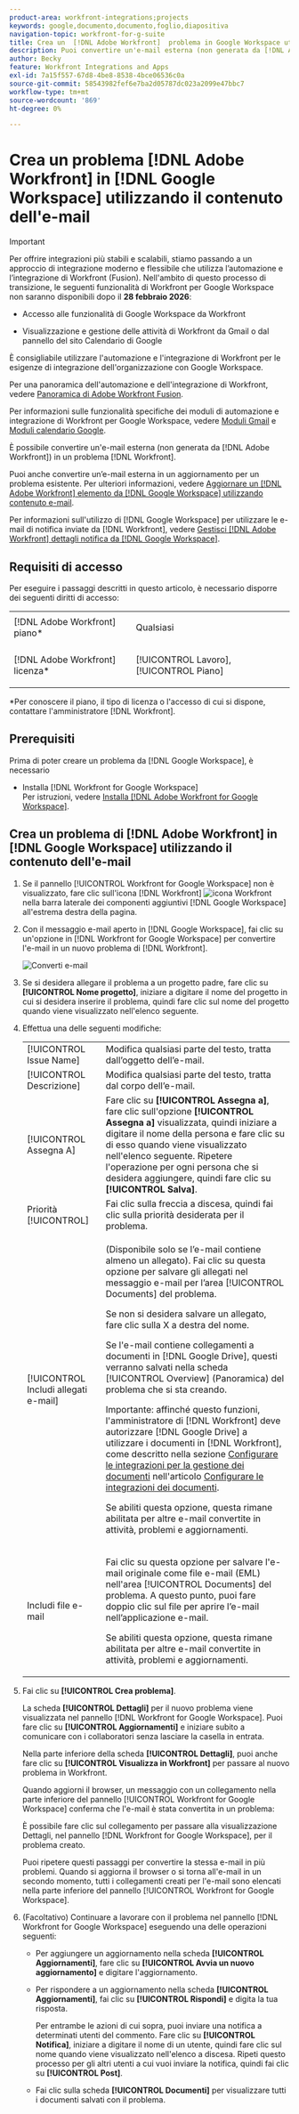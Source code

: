 ```yaml
---
product-area: workfront-integrations;projects
keywords: google,documento,documento,foglio,diapositiva
navigation-topic: workfront-for-g-suite
title: Crea un  [!DNL Adobe Workfront]  problema in Google Workspace utilizzando il contenuto dell'e-mail
description: Puoi convertire un'e-mail esterna (non generata da [!DNL Adobe Workfront)] in un [!DNL Workfront] problema.
author: Becky
feature: Workfront Integrations and Apps
exl-id: 7a15f557-67d8-4be8-8538-4bce06536c0a
source-git-commit: 58543982fef6e7ba2d05787dc023a2099e47bbc7
workflow-type: tm+mt
source-wordcount: '869'
ht-degree: 0%

---
```


# Crea un problema [!DNL Adobe Workfront] in [!DNL Google Workspace] utilizzando il contenuto dell&#39;e-mail

>[!IMPORTANT]
>
>Per offrire integrazioni più stabili e scalabili, stiamo passando a un approccio di integrazione moderno e flessibile che utilizza l’automazione e l’integrazione di Workfront (Fusion). Nell&#39;ambito di questo processo di transizione, le seguenti funzionalità di Workfront per Google Workspace non saranno disponibili dopo il **28 febbraio 2026**:
>
>* Accesso alle funzionalità di Google Workspace da Workfront
>
>* Visualizzazione e gestione delle attività di Workfront da Gmail o dal pannello del sito Calendario di Google
>
>È consigliabile utilizzare l&#39;automazione e l&#39;integrazione di Workfront per le esigenze di integrazione dell&#39;organizzazione con Google Workspace.
>
>Per una panoramica dell&#39;automazione e dell&#39;integrazione di Workfront, vedere [Panoramica di Adobe Workfront Fusion](https://experienceleague.adobe.com/en/docs/workfront-fusion/using/get-started-with-fusion/understand-workfront-fusion/workfront-fusion-overview).
>
>Per informazioni sulle funzionalità specifiche dei moduli di automazione e integrazione di Workfront per Google Workspace, vedere [Moduli Gmail](https://experienceleague.adobe.com/en/docs/workfront-fusion/using/references/apps-and-their-modules/third-party-app-connectors/gmail-modules) e [Moduli calendario Google](https://experienceleague.adobe.com/en/docs/workfront-fusion/using/references/apps-and-their-modules/third-party-app-connectors/google-calendar-modules).

È possibile convertire un&#39;e-mail esterna (non generata da [!DNL Adobe Workfront]) in un problema [!DNL Workfront].

Puoi anche convertire un’e-mail esterna in un aggiornamento per un problema esistente. Per ulteriori informazioni, vedere [Aggiornare un [!DNL Adobe Workfront] elemento da [!DNL Google Workspace] utilizzando contenuto e-mail](../../workfront-integrations-and-apps/workfront-for-g-suite/update-wf-item-using-email-content.md).

Per informazioni sull&#39;utilizzo di [!DNL Google Workspace] per utilizzare le e-mail di notifica inviate da [!DNL Workfront], vedere [Gestisci [!DNL Adobe Workfront] dettagli notifica da [!DNL Google Workspace]](../../workfront-integrations-and-apps/workfront-for-g-suite/manage-wf-email-notification-details-in-gsuite.md).

## Requisiti di accesso

Per eseguire i passaggi descritti in questo articolo, è necessario disporre dei seguenti diritti di accesso:

<table style="table-layout:auto"> 
 <col> 
 <col> 
 <tbody> 
  <tr> 
   <td role="rowheader">[!DNL Adobe Workfront] piano*</td> 
   <td> <p>Qualsiasi</p> </td> 
  </tr> 
  <tr> 
   <td role="rowheader">[!DNL Adobe Workfront] licenza*</td> 
   <td> <p>[!UICONTROL Lavoro], [!UICONTROL Piano]</p> </td> 
  </tr> 
   </tbody> 
</table>

&#42;Per conoscere il piano, il tipo di licenza o l&#39;accesso di cui si dispone, contattare l&#39;amministratore [!DNL Workfront].

## Prerequisiti

Prima di poter creare un problema da [!DNL Google Workspace], è necessario

* Installa [!DNL Workfront for Google Workspace]\
   Per istruzioni, vedere [Installa [!DNL Adobe Workfront for Google Workspace]](../../workfront-integrations-and-apps/workfront-for-g-suite/install-workfront-for-gsuite.md).

## Crea un problema di [!DNL Adobe Workfront] in [!DNL Google Workspace] utilizzando il contenuto dell&#39;e-mail

1. Se il pannello [!UICONTROL Workfront for Google Workspace] non è visualizzato, fare clic sull&#39;icona [!DNL Workfront] ![icona Workfront](assets/wf-lion-icon.png) nella barra laterale dei componenti aggiuntivi [!DNL Google Workspace] all&#39;estrema destra della pagina.
1. Con il messaggio e-mail aperto in [!DNL Google Workspace], fai clic su un&#39;opzione in [!DNL Workfront for Google Workspace] per convertire l&#39;e-mail in un nuovo problema di [!DNL Workfront].

   ![Converti e-mail](assets/convert-email-task-issue-update.png)

1. Se si desidera allegare il problema a un progetto padre, fare clic su **[!UICONTROL Nome progetto]**, iniziare a digitare il nome del progetto in cui si desidera inserire il problema, quindi fare clic sul nome del progetto quando viene visualizzato nell&#39;elenco seguente.
1. Effettua una delle seguenti modifiche:

   <table style="table-layout:auto"> 
    <col> 
    <col> 
    <tbody> 
     <tr> 
      <td role="rowheader">[!UICONTROL Issue Name]</td> 
      <td>Modifica qualsiasi parte del testo, tratta dall’oggetto dell’e-mail.</td> 
     </tr> 
     <tr> 
      <td role="rowheader">[!UICONTROL Descrizione]</td> 
      <td>Modifica qualsiasi parte del testo, tratta dal corpo dell’e-mail.</td> 
     </tr> 
     <tr data-mc-conditions=""> 
      <td role="rowheader">[!UICONTROL Assegna A]</td> 
      <td>Fare clic su <strong>[!UICONTROL Assegna a]</strong>, fare clic sull'opzione <strong>[!UICONTROL Assegna a]</strong> visualizzata, quindi iniziare a digitare il nome della persona e fare clic su di esso quando viene visualizzato nell'elenco seguente. Ripetere l'operazione per ogni persona che si desidera aggiungere, quindi fare clic su <strong>[!UICONTROL Salva]</strong>.</td> 
     </tr> 
     <tr data-mc-conditions=""> 
      <td role="rowheader">Priorità [!UICONTROL]</td> 
      <td>Fai clic sulla freccia a discesa, quindi fai clic sulla priorità desiderata per il problema.</td> 
     </tr> 
     <tr data-mc-conditions=""> 
      <td role="rowheader">[!UICONTROL Includi allegati e-mail]</td> 
      <td> <p>(Disponibile solo se l’e-mail contiene almeno un allegato). Fai clic su questa opzione per salvare gli allegati nel messaggio e-mail per l’area [!UICONTROL Documents] del problema. </p> <p>Se non si desidera salvare un allegato, fare clic sulla X a destra del nome. </p> <p>Se l'e-mail contiene collegamenti a documenti in [!DNL Google Drive], questi verranno salvati nella scheda [!UICONTROL Overview] (Panoramica) del problema che si sta creando. </p> <p>Importante: affinché questo funzioni, l'amministratore di [!DNL Workfront] deve autorizzare [!DNL Google Drive] a utilizzare i documenti in [!DNL Workfront], come descritto nella sezione <a href="../../administration-and-setup/configure-integrations/configure-document-integrations.md#configur" class="MCXref xref">Configurare le integrazioni per la gestione dei documenti</a> nell'articolo <a href="../../administration-and-setup/configure-integrations/configure-document-integrations.md" class="MCXref xref">Configurare le integrazioni dei documenti</a>.</p> <p>Se abiliti questa opzione, questa rimane abilitata per altre e-mail convertite in attività, problemi e aggiornamenti.</p> </td> 
     </tr> 
     <tr data-mc-conditions=""> 
      <td role="rowheader">Includi file e-mail</td> 
      <td> <p>Fai clic su questa opzione per salvare l'e-mail originale come file e-mail (EML) <span>nell'area [!UICONTROL Documents]</span> del problema. A questo punto, puoi fare doppio clic sul file per aprire l’e-mail nell’applicazione e-mail.</p> <p>Se abiliti questa opzione, questa rimane abilitata per altre e-mail convertite in attività, problemi e aggiornamenti.</p> </td> 
     </tr> 
    </tbody> 
   </table>

1. Fai clic su **[!UICONTROL Crea problema]**.

   La scheda **[!UICONTROL Dettagli]** per il nuovo problema viene visualizzata nel pannello [!DNL Workfront for Google Workspace]. Puoi fare clic su **[!UICONTROL Aggiornamenti]** e iniziare subito a comunicare con i collaboratori senza lasciare la casella in entrata.

   Nella parte inferiore della scheda **[!UICONTROL Dettagli]**, puoi anche fare clic su **[!UICONTROL Visualizza in Workfront]** per passare al nuovo problema in Workfront.

   Quando aggiorni il browser, un messaggio con un collegamento nella parte inferiore del pannello [!UICONTROL Workfront for Google Workspace] conferma che l&#39;e-mail è stata convertita in un problema:

   È possibile fare clic sul collegamento per passare alla visualizzazione Dettagli, nel pannello [!DNL Workfront for Google Workspace], per il problema creato.

   Puoi ripetere questi passaggi per convertire la stessa e-mail in più problemi. Quando si aggiorna il browser o si torna all&#39;e-mail in un secondo momento, tutti i collegamenti creati per l&#39;e-mail sono elencati nella parte inferiore del pannello [!UICONTROL Workfront for Google Workspace].

1. (Facoltativo) Continuare a lavorare con il problema nel pannello [!DNL Workfront for Google Workspace] eseguendo una delle operazioni seguenti:

   * Per aggiungere un aggiornamento nella scheda **[!UICONTROL Aggiornamenti]**, fare clic su **[!UICONTROL Avvia un nuovo aggiornamento]** e digitare l&#39;aggiornamento.

   * Per rispondere a un aggiornamento nella scheda **[!UICONTROL Aggiornamenti]**, fai clic su **[!UICONTROL Rispondi]** e digita la tua risposta.

     Per entrambe le azioni di cui sopra, puoi inviare una notifica a determinati utenti del commento. Fare clic su **[!UICONTROL Notifica]**, iniziare a digitare il nome di un utente, quindi fare clic sul nome quando viene visualizzato nell&#39;elenco a discesa. Ripeti questo processo per gli altri utenti a cui vuoi inviare la notifica, quindi fai clic su **[!UICONTROL Post]**.

   * Fai clic sulla scheda **[!UICONTROL Documenti]** per visualizzare tutti i documenti salvati con il problema.
